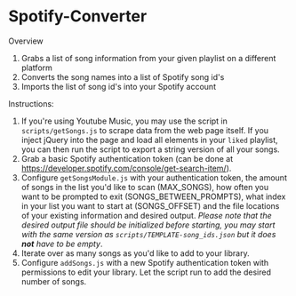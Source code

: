 # Spotify-Converter

Overview

1. Grabs a list of song information from your given playlist on a different platform
1. Converts the song names into a list of Spotify song id's
1. Imports the list of song id's into your Spotify account

Instructions:
1. If you're using Youtube Music, you may use the script in `scripts/getSongs.js` to scrape data from the web page itself. If you inject jQuery into the page and load all elements in your `liked` playlist, you can then run the script to export a string version of all your songs.
1. Grab a basic Spotify authentication token (can be done at https://developer.spotify.com/console/get-search-item/).
1. Configure `getSongsModule.js` with your authentication token, the amount of songs in the list you'd like to scan (MAX_SONGS), how often you want to be prompted to exit (SONGS_BETWEEN_PROMPTS), what index in your list you want to start at (SONGS_OFFSET) and the file locations of your existing information and desired output. *Please note that the desired output file should be initialized before starting, you may start with the same version as `scripts/TEMPLATE-song_ids.json` but it does **not** have to be empty*.
1. Iterate over as many songs as you'd like to add to your library.
1. Configure `addSongs.js` with a new Spotify authentication token with permissions to edit your library. Let the script run to add the desired number of songs.
